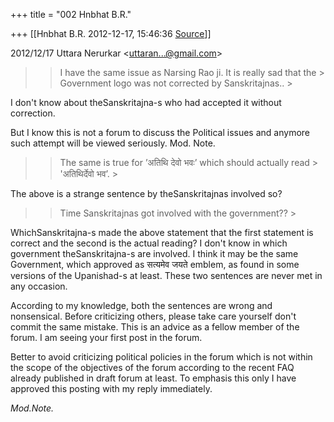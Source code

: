 +++
title = "002 Hnbhat B.R."

+++
[[Hnbhat B.R.	2012-12-17, 15:46:36 [Source](https://groups.google.com/g/bvparishat/c/aND6eGEixaM)]]



  

  
  

2012/12/17 Uttara Nerurkar \<[uttaran...@gmail.com]()\>  

> 
> > I have the same issue as Narsing Rao ji. It is really sad that the > Government logo was not corrected by Sanskritajnas.. >
> 

  

I don't know about theSanskritajna-s who had accepted it without correction.

  

But I know this is not a forum to discuss the Political issues and anymore such attempt will be viewed seriously. Mod. Note.

  



> 
> > The same is true for ’अतिथि देवो भवः’ which should actually read > 'अतिथिर्देवो भव’. >
> 
> > 
> > 
> > 

  

The above is a strange sentence by theSanskritajnas involved so?



> 
> > Time Sanskritajnas got involved with the government?? >
> 
> > 
> > 

  

WhichSanskritajna-s made the above statement that the first statement is correct and the second is the actual reading? I don't know in which government theSanskritajna-s are involved. I think it may be the same Government, which approved as सत्यमेव जयते emblem, as found in some versions of the Upanishad-s at least. These two sentences are never met in any occasion.

  

  

According to my knowledge, both the sentences are wrong and nonsensical. Before criticizing others, please take care yourself don't commit the same mistake. This is an advice as a fellow member of the forum. I am seeing your first post in the forum.

  

Better to avoid criticizing political policies in the forum which is not within the scope of the objectives of the forum according to the recent FAQ already published in draft forum at least. To emphasis this only I have approved this posting with my reply immediately.

  

*Mod.Note.*

  

  

  

  

